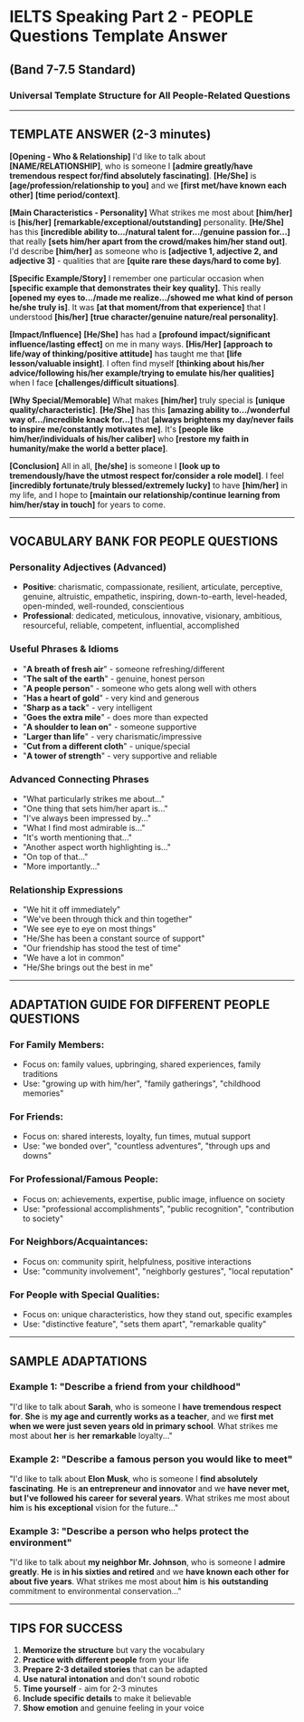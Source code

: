 # IELTS Speaking Part 2 - PEOPLE Questions Template Answer
## (Band 7-7.5 Standard)

### Universal Template Structure for All People-Related Questions

---

## **TEMPLATE ANSWER** (2-3 minutes)

**[Opening - Who & Relationship]**
I'd like to talk about **[NAME/RELATIONSHIP]**, who is someone I **[admire greatly/have tremendous respect for/find absolutely fascinating]**. **[He/She]** is **[age/profession/relationship to you]** and we **[first met/have known each other]** **[time period/context]**.

**[Main Characteristics - Personality]**
What strikes me most about **[him/her]** is **[his/her]** **[remarkable/exceptional/outstanding]** personality. **[He/She]** has this **[incredible ability to.../natural talent for.../genuine passion for...]** that really **[sets him/her apart from the crowd/makes him/her stand out]**. I'd describe **[him/her]** as someone who is **[adjective 1, adjective 2, and adjective 3]** - qualities that are **[quite rare these days/hard to come by]**.

**[Specific Example/Story]**
I remember one particular occasion when **[specific example that demonstrates their key quality]**. This really **[opened my eyes to.../made me realize.../showed me what kind of person he/she truly is]**. It was **[at that moment/from that experience]** that I understood **[his/her]** **[true character/genuine nature/real personality]**.

**[Impact/Influence]**
**[He/She]** has had a **[profound impact/significant influence/lasting effect]** on me in many ways. **[His/Her]** **[approach to life/way of thinking/positive attitude]** has taught me that **[life lesson/valuable insight]**. I often find myself **[thinking about his/her advice/following his/her example/trying to emulate his/her qualities]** when I face **[challenges/difficult situations]**.

**[Why Special/Memorable]**
What makes **[him/her]** truly special is **[unique quality/characteristic]**. **[He/She]** has this **[amazing ability to.../wonderful way of.../incredible knack for...]** that **[always brightens my day/never fails to inspire me/constantly motivates me]**. It's **[people like him/her/individuals of his/her caliber]** who **[restore my faith in humanity/make the world a better place]**.

**[Conclusion]**
All in all, **[he/she]** is someone I **[look up to tremendously/have the utmost respect for/consider a role model]**. I feel **[incredibly fortunate/truly blessed/extremely lucky]** to have **[him/her]** in my life, and I hope to **[maintain our relationship/continue learning from him/her/stay in touch]** for years to come.

---

## **VOCABULARY BANK FOR PEOPLE QUESTIONS**

### **Personality Adjectives (Advanced)**
- **Positive**: charismatic, compassionate, resilient, articulate, perceptive, genuine, altruistic, empathetic, inspiring, down-to-earth, level-headed, open-minded, well-rounded, conscientious
- **Professional**: dedicated, meticulous, innovative, visionary, ambitious, resourceful, reliable, competent, influential, accomplished

### **Useful Phrases & Idioms**
- "**A breath of fresh air**" - someone refreshing/different
- "**The salt of the earth**" - genuine, honest person
- "**A people person**" - someone who gets along well with others
- "**Has a heart of gold**" - very kind and generous
- "**Sharp as a tack**" - very intelligent
- "**Goes the extra mile**" - does more than expected
- "**A shoulder to lean on**" - someone supportive
- "**Larger than life**" - very charismatic/impressive
- "**Cut from a different cloth**" - unique/special
- "**A tower of strength**" - very supportive and reliable

### **Advanced Connecting Phrases**
- "What particularly strikes me about..."
- "One thing that sets him/her apart is..."
- "I've always been impressed by..."
- "What I find most admirable is..."
- "It's worth mentioning that..."
- "Another aspect worth highlighting is..."
- "On top of that..."
- "More importantly..."

### **Relationship Expressions**
- "We hit it off immediately"
- "We've been through thick and thin together"
- "We see eye to eye on most things"
- "He/She has been a constant source of support"
- "Our friendship has stood the test of time"
- "We have a lot in common"
- "He/She brings out the best in me"

---

## **ADAPTATION GUIDE FOR DIFFERENT PEOPLE QUESTIONS**

### **For Family Members:**
- Focus on: family values, upbringing, shared experiences, family traditions
- Use: "growing up with him/her", "family gatherings", "childhood memories"

### **For Friends:**
- Focus on: shared interests, loyalty, fun times, mutual support
- Use: "we bonded over", "countless adventures", "through ups and downs"

### **For Professional/Famous People:**
- Focus on: achievements, expertise, public image, influence on society
- Use: "professional accomplishments", "public recognition", "contribution to society"

### **For Neighbors/Acquaintances:**
- Focus on: community spirit, helpfulness, positive interactions
- Use: "community involvement", "neighborly gestures", "local reputation"

### **For People with Special Qualities:**
- Focus on: unique characteristics, how they stand out, specific examples
- Use: "distinctive feature", "sets them apart", "remarkable quality"

---

## **SAMPLE ADAPTATIONS**

### **Example 1: "Describe a friend from your childhood"**
"I'd like to talk about **Sarah**, who is someone I **have tremendous respect for**. **She** is **my age and currently works as a teacher**, and we **first met when we were just seven years old** **in primary school**. What strikes me most about **her** is **her** **remarkable** loyalty..."

### **Example 2: "Describe a famous person you would like to meet"**
"I'd like to talk about **Elon Musk**, who is someone I **find absolutely fascinating**. **He** is **an entrepreneur and innovator** and we **have never met, but I've followed his career** **for several years**. What strikes me most about **him** is **his** **exceptional** vision for the future..."

### **Example 3: "Describe a person who helps protect the environment"**
"I'd like to talk about **my neighbor Mr. Johnson**, who is someone I **admire greatly**. **He** is **in his sixties and retired** and we **have known each other** **for about five years**. What strikes me most about **him** is **his** **outstanding** commitment to environmental conservation..."

---

## **TIPS FOR SUCCESS**
1. **Memorize the structure** but vary the vocabulary
2. **Practice with different people** from your life
3. **Prepare 2-3 detailed stories** that can be adapted
4. **Use natural intonation** and don't sound robotic
5. **Time yourself** - aim for 2-3 minutes
6. **Include specific details** to make it believable
7. **Show emotion** and genuine feeling in your voice
